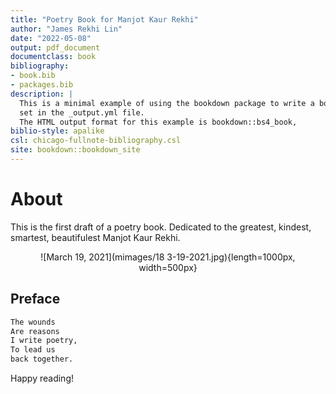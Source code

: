 ```yaml
--- 
title: "Poetry Book for Manjot Kaur Rekhi"
author: "James Rekhi Lin"
date: "2022-05-08"
output: pdf_document
documentclass: book
bibliography:
- book.bib
- packages.bib
description: |
  This is a minimal example of using the bookdown package to write a book.
  set in the _output.yml file.
  The HTML output format for this example is bookdown::bs4_book,
biblio-style: apalike
csl: chicago-fullnote-bibliography.csl
site: bookdown::bookdown_site
---
```


# About

This is the first draft of a poetry book. Dedicated to the greatest, kindest, smartest, beautifulest Manjot Kaur Rekhi.

<center>

![March 19, 2021](mimages/18 3-19-2021.jpg){length=1000px, width=500px}


</center>


## Preface  


```r
The wounds 
Are reasons 
I write poetry,
To lead us 
back together.
```


Happy reading!

